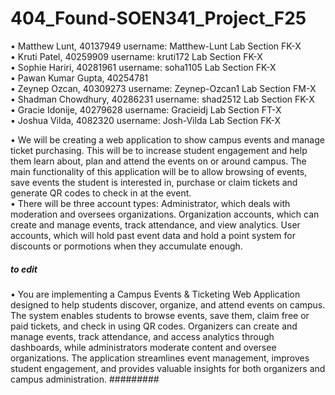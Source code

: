 # 404_Found-SOEN341_Project_F25

•	Matthew Lunt, 40137949       username: Matthew-Lunt   Lab Section FK-X <br />
•	Kruti Patel, 40259909        username: kruti172       Lab Section FK-X <br />
•	Sophie Hariri, 40281961      username: soha1105       Lab Section FK-X <br />
•	Pawan Kumar Gupta, 40254781    <br />
•	Zeynep Ozcan, 40309273       username: Zeynep-Ozcan1  Lab Section FM-X <br />
•	Shadman Chowdhury, 40286231  username: shad2512       Lab Section FK-X <br />
•	Gracie Idonije, 40279628     username: Gracieidj      Lab Section FT-X <br />
•	Joshua Vilda, 4082320        username: Josh-Vilda     Lab Section FK-X <br />


•	We will be creating a web application to show campus events and manage ticket purchasing. This will be to increase student engagement and help them learn about, plan and attend the events on or around campus. The main functionality of this application will be to allow browsing of events, save events the student is interested in, purchase or claim tickets and generate QR codes to check in at the event. <br />
•	There will be three account types: Administrator, which deals with moderation and oversees organizations. Organization accounts, which can create and manage events, track attendance, and view analytics. User accounts, which will hold past event data and hold a point system for discounts or pormotions when they accumulate enough.<br />

##### to edit
•	You are implementing a Campus Events & Ticketing Web Application designed to help students discover, organize, and attend events on campus. The system enables students to browse events, save them, claim free or paid tickets, and check in using QR codes. Organizers can create and manage events, track attendance, and access analytics through dashboards, while administrators moderate content and oversee organizations. The application streamlines event management, improves student engagement, and provides valuable insights for both organizers and campus administration.
#########
